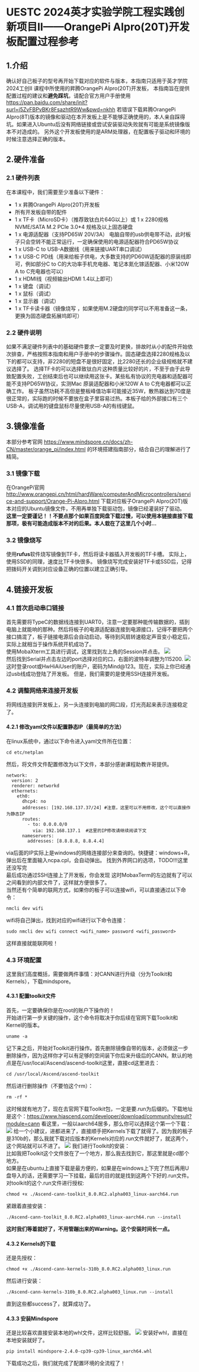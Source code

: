 # UESTC 2024英才实验学院工程实践创新项目II——OrangePi AIpro(20T)开发板配置过程参考

## 1.介绍
确认好自己板子的型号再开始下载对应的软件与版本，本指南只适用于英才学院2024工创II 课程中所使用的昇腾OrangePi AIpro(20T)开发板，
本指南旨在提供配置过程的建议和**避免踩坑**，请配合官方用户手册使用 https://pan.baidu.com/share/init?surl=i5ZvFBPvBKr8FsazhtR9Ww&pwd=nkhh
若错误下载昇腾OrangePi AIpro(8T)版本的镜像和驱动在本开发板上是不能够正确使用的，本人亲自踩得坑。如果进入Ubuntu后没有网络链接或尝试安装驱动失败就有可能是系统镜像版本不对造成的。
另外这个开发板使用的是ARM处理器，在配置板子驱动和环境的时候注意选择正确的版本。

## 2.硬件准备
### 2.1 硬件列表
在本课程中，我们需要至少准备以下硬件：
- 1 x 昇腾OrangePi AIpro(20T)开发板
- 所有开发板自带的配件
- 1 x TF卡（MicroSD卡）（推荐致钛白片64G以上）或 1 x 2280规格NVME/SATA M.2 PCIe 3.0*4 规格及以上固态硬盘
- 1 x 电源适配器（支持PD65W 20V/3A） 电脑自带的usb供电带不动，此时板子只会空转不能正常运行，一定确保使用的电源适配器符合PD65W协议
- 1 x USB-C to USB-A数据线（用来链接UART串口调试）
- 1 x USB-C PD线（用来给板子供电，大多数支持的PD60W适配器的原装线即可，例如部分C to C的大功率手机充电器、笔记本氮化镓适配器、小米120W A to C充电器也可以）
- 1 x HDMI线（视频输出HDMI 1.4以上即可）
- 1 x 键盘（调试）
- 1 x 鼠标（调试）
- 1 x 显示器（调试）
- 1 x TF卡读卡器（镜像烧写 ，如果使用M.2硬盘的同学可以不用准备这一条，更换为固态硬盘拓展坞即可）

### 2.2 硬件说明
如果不满足硬件列表中的基础硬件要求一定要及时更换，排故时从小的配件开始依次排查，严格按照本指南和用户手册中的步骤操作。固态硬盘选择2280规格及以下的都可以支持，非2280的短盘不是很好固定，比2280还长的企业级规格就不建议选择了。
选择TF卡的可以选择致钛白片这种质量比较好的片，不至于由于此导致配置失败，工创结束后也可以继续用这张卡。某些私有协议的充电器和适配器可能不支持PD65W协议，实测Mac 原装适配器和小米120W A to C充电器都可以正确工作。
板子虽然功耗不高但是整板峰值功率可能接近35W，散热器达到70度是很正常的，实际跑的时候不要放在盒子里容易过热。本板子给的外部接口有三个USB-A，调试用的键盘鼠标尽量使用USB-A的有线键鼠。
## 3.镜像准备
本部分参考官网 https://www.mindspore.cn/docs/zh-CN/master/orange_pi/index.html 的环境搭建指南部分，结合自己的理解进行了精简。
### 3.1 镜像下载
在OrangePi官网 http://www.orangepi.cn/html/hardWare/computerAndMicrocontrollers/service-and-support/Orange-Pi-AIpro.html 下载对应板子OrangePi AIpro(20T)版本对应的Ubuntu镜像文件，不用再单独下载驱动包，镜像已经灌装好了驱动。<br>
**这里一定要谨记！！不要点那个如果百度网盘下载过慢，可以使用本链接直接下载那项，极有可能造成版本不对的后果。本人栽在了这里几个小时...**
### 3.2 镜像烧写
使用**rufus**软件烧写镜像到TF卡，然后将读卡器插入开发板的TF卡槽。
实际上，使用SSD的同理，速度比TF卡快很多。
镜像烧写完成安装好TF卡或SSD后，记得把拨码开关调到对应设备正确的位置以建立正确引导。
## 4.链接开发板
### 4.1 首次启动串口链接
首先需要将TypeC的数据线连接到UART0，注意一定要那种能传输数据的，插到电脑上就能响的那种。然后将板子的电源适配器连接到电源接口，记得不要把两个接口搞混了，板子链接电源后会自动启动，等待到风扇转速稳定声音变小稳定后，实际上就相当于操作系统开机成功了。<br>
使用MobaXterm工具进行调试，这里找到左上角的Session并点击。
<img src="1.png"><br>
然后找到Serial并点击左边的port选择对应的口，右面的波特率调整为115200. 
<img src="3.png"><br>
这时登录root或HwHiAiUser的账户，密码为Mind@123。现在，实际上你已经通过usb线成功登陆了开发板。
但是，我们需要的是使用SSH连接开发板。
### 4.2 调整网络来连接开发板
将网线连接到开发板上，另一头连接到电脑的网口段，灯光亮起来表示连接稳定了。
#### 4.2.1 修改yaml文件以配置静态IP（最简单的方法）
在linux系统中，通过以下命令进入yaml文件所在位置：
```
cd etc/netplan
```
然后，将文件文件配置修改为以下文件，本部分感谢课程助教许哥提供。
```
network:
  version: 2
  renderer: networkd
  ethernets:
    eth0:
      dhcp4: no
      addresses: [192.168.137.37/24] #注意，这里可以不用修改，这个可以直接作为静态IP
      routes:
        - to: 0.0.0.0/0
          via: 192.168.137.1  #这里的IP修改请继续阅读下文
      nameservers:
        addresses: [8.8.8.8, 8.8.4.4]

```
via后面的IP实际上是windows的网络连接部分来查询的。快捷键：windows+R，弹出后在里面输入ncpa.cpl，会自动弹出。
找到外界网口的选项，TODO!!!这里还没写完 <br>
最后成功通过SSH连接上了开发板，你会发现
这时MobaxTerm的左边就有了可以之间看到的内部文件了，这样就方便很多了。<br>
当然还有个简单的联网方式，如果你的板子可以连接wifi，可以直接通过以下命令：
```
nmcli dev wifi
```
wifi将自己弹出，找到对应的wifi进行以下命令连接：
```
sudo nmcli dev wifi connect <wifi_name> password <wifi_password>
```
这样直接就能联网啦！
### 4.3 环境配置
这里我们高度概括，需要做两件事情：对CANN进行升级（分为Toolkit和Kernels），下载mindspore。<br>
#### 4.3.1 配置toolkit文件
首先，一定要确保你是在root的账户下操作的！<br>
开始进行第一步关键的操作，这个命令将取决于你后续在官网下载Toolkit和Kernel的版本。
```
uname -a
```
记下来之后，开始对Toolkit进行操作。首先删除镜像自带的版本，必须做这一步删除操作，因为这样你才可以有足够的空间装下你后来升级后的CANN。默认的地点是在/usr/local/Ascend/ascend-toolkit这里，直接cd这里进去：
```
cd /usr/local/Ascend/ascend-toolkit
```
然后进行删除操作（不要怕这个rm）：
```
rm -rf *
```
这时候就有地方了，现在去官网下载Toolkit包，一定是要.run为后缀的。下载地址是这个：https://www.hiascend.com/developer/download/community/result?module=cann
看这里，一般以aarch64居多，那么你可以选择这个第一个下载：
<img src="4.png">
给一个小建议，进都进来了，直接顺手把Kernels下载了就得了。因为我的板子是310b的，那么我就下载对应版本的Kernels对应的.run文件就好了，就这两个，这个网站就可以不进了。
<img src="5.png">
我们进行Toolkit的安装：<br>
比如我把Toolkit这个文件放在了一个地方，那么我去找到它，那这里就是cd那个地方。<br>
如果是在ubuntu上直接下载是最方便的，如果是在windows上下完了然后再用U盘导入的话，还需要学习一下挂载，最后的目的就是找到这两个下好的.run文件。
对toolkit的这个.run文件进行授权:
```
chmod +x ./Ascend-cann-toolkit_8.0.RC2.alpha003_linux-aarch64.run
```
紧跟着直接安装：
```
./Ascend-cann-toolkit_8.0.RC2.alpha003_linux-aarch64.run --install
```
**这时我们等着就好了，不用管蹦出来的Warning。这个安装时间长一点。**
<br>
#### 4.3.2 Kernels的下载
还是先授权：
```
chmod +x ./Ascend-cann-kernels-310b_8.0.RC2.alpha003_linux.run
```
然后进行安装：
```
./Ascend-cann-kernels-310b_8.0.RC2.alpha003_linux.run --install
```
直到这些都success了，就算成功了。
#### 4.3.3 安装Mindspore
还是比较喜欢直接安装本地的whl文件，这样比较舒服。
<img src="6.png">
安装好whl，直接在本地安装就好了。
```
pip install mindspore-2.4.0-cp39-cp39-linux_aarch64.whl
```
下载成功之后，我们就完成了配置环境的全流程了！